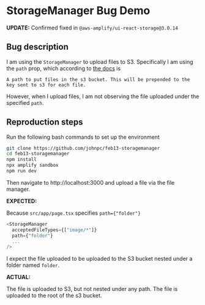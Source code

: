 # StorageManager Bug Demo

**UPDATE:** Confirmed fixed in `@aws-amplify/ui-react-storage@3.0.14`

## Bug description

I am using the `StorageManager` to upload files to S3. Specifically I am using the `path` prop, which according to [the docs](https://ui.docs.amplify.aws/react/connected-components/storage/storagemanager) is

```
A path to put files in the s3 bucket. This will be prepended to the key sent to s3 for each file.
```

However, when I upload files, I am not observing the file uploaded under the specified `path`.

## Reproduction steps

Run the following bash commands to set up the environment

```bash
git clone https://github.com/johnpc/feb13-storagemanager
cd feb13-storagemanager
npm install
npx amplify sandbox
npm run dev
```

Then navigate to http://localhost:3000 and upload a file via the file manager.

**EXPECTED:**

Because `src/app/page.tsx` specifies `path={"folder"}`

```typescript
<StorageManager
  acceptedFileTypes={["image/*"]}
  path={"folder"}
  ...
/>
```

I expect the file uploaded to be uploaded to the S3 bucket nested under a folder named `folder`.

**ACTUAL:**

The file is uploaded to S3, but not nested under any path. The file is uploaded to the root of the s3 bucket.
